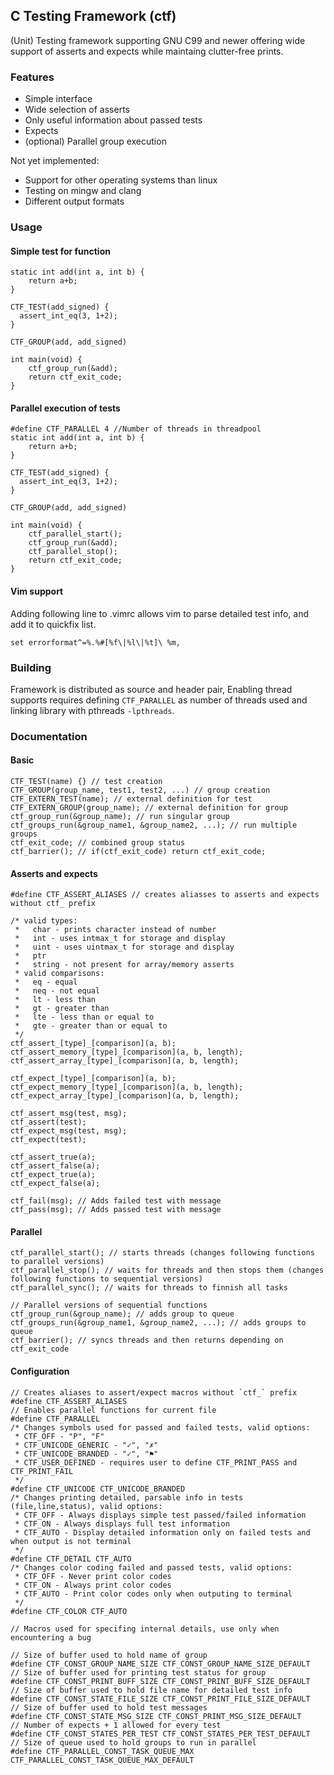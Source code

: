## C Testing Framework (ctf)
(Unit) Testing framework supporting GNU C99 and newer offering
wide support of asserts and expects while maintaing clutter-free prints.

### Features
- Simple interface
- Wide selection of asserts
- Only useful information about passed tests
- Expects
- (optional) Parallel group execution

Not yet implemented:
- Support for other operating systems than linux
- Testing on mingw and clang
- Different output formats

### Usage
#### Simple test for function
```
static int add(int a, int b) {
    return a+b;
}

CTF_TEST(add_signed) {
  assert_int_eq(3, 1+2);
}

CTF_GROUP(add, add_signed)

int main(void) {
    ctf_group_run(&add);
    return ctf_exit_code;
}
```
#### Parallel execution of tests
```
#define CTF_PARALLEL 4 //Number of threads in threadpool
static int add(int a, int b) {
    return a+b;
}

CTF_TEST(add_signed) {
  assert_int_eq(3, 1+2);
}

CTF_GROUP(add, add_signed)

int main(void) {
    ctf_parallel_start();
    ctf_group_run(&add);
    ctf_parallel_stop();
    return ctf_exit_code;
}
```
#### Vim support
Adding following line to .vimrc allows vim to parse detailed test info, and add it
to quickfix list.
```
set errorformat^=%.%#[%f\|%l\|%t]\ %m,
```

### Building
Framework is distributed as source and header pair,
Enabling thread supports requires defining `CTF_PARALLEL` as number of threads
used and linking library with pthreads `-lpthreads`.

### Documentation
#### Basic
```
CTF_TEST(name) {} // test creation
CTF_GROUP(group_name, test1, test2, ...) // group creation
CTF_EXTERN_TEST(name); // external definition for test
CTF_EXTERN_GROUP(group_name); // external definition for group
ctf_group_run(&group_name); // run singular group
ctf_groups_run(&group_name1, &group_name2, ...); // run multiple groups
ctf_exit_code; // combined group status
ctf_barrier(); // if(ctf_exit_code) return ctf_exit_code;
```
#### Asserts and expects
```
#define CTF_ASSERT_ALIASES // creates aliasses to asserts and expects without ctf_ prefix

/* valid types:
 *   char - prints character instead of number
 *   int - uses intmax_t for storage and display
 *   uint - uses uintmax_t for storage and display
 *   ptr
 *   string - not present for array/memory asserts
 * valid comparisons:
 *   eq - equal
 *   neq - not equal
 *   lt - less than
 *   gt - greater than
 *   lte - less than or equal to
 *   gte - greater than or equal to
 */
ctf_assert_[type]_[comparison](a, b);
ctf_assert_memory_[type]_[comparison](a, b, length);
ctf_assert_array_[type]_[comparison](a, b, length);

ctf_expect_[type]_[comparison](a, b);
ctf_expect_memory_[type]_[comparison](a, b, length);
ctf_expect_array_[type]_[comparison](a, b, length);

ctf_assert_msg(test, msg);
ctf_assert(test);
ctf_expect_msg(test, msg);
ctf_expect(test);

ctf_assert_true(a);
ctf_assert_false(a);
ctf_expect_true(a);
ctf_expect_false(a);

ctf_fail(msg); // Adds failed test with message
ctf_pass(msg); // Adds passed test with message
```
#### Parallel
```
ctf_parallel_start(); // starts threads (changes following functions to parallel versions)
ctf_parallel_stop(); // waits for threads and then stops them (changes following functions to sequential versions)
ctf_parallel_sync(); // waits for threads to finnish all tasks

// Parallel versions of sequential functions
ctf_group_run(&group_name); // adds group to queue
ctf_groups_run(&group_name1, &group_name2, ...); // adds groups to queue
ctf_barrier(); // syncs threads and then returns depending on ctf_exit_code
```
#### Configuration
```
// Creates aliases to assert/expect macros without `ctf_` prefix
#define CTF_ASSERT_ALIASES
// Enables parallel functions for current file
#define CTF_PARALLEL
/* Changes symbols used for passed and failed tests, valid options:
 * CTF_OFF - "P", "F"
 * CTF_UNICODE_GENERIC - "✓", "✗"
 * CTF_UNICODE_BRANDED - "✓", "⚑"
 * CTF_USER_DEFINED - requires user to define CTF_PRINT_PASS and CTF_PRINT_FAIL
 */
#define CTF_UNICODE CTF_UNICODE_BRANDED
/* Changes printing detailed, parsable info in tests (file,line,status), valid options:
 * CTF_OFF - Always displays simple test passed/failed information
 * CTF_ON - Always displays full test information
 * CTF_AUTO - Display detailed information only on failed tests and when output is not terminal
 */
#define CTF_DETAIL CTF_AUTO
/* Changes color coding failed and passed tests, valid options:
 * CTF_OFF - Never print color codes
 * CTF_ON - Always print color codes
 * CTF_AUTO - Print color codes only when outputing to terminal
 */
#define CTF_COLOR CTF_AUTO

// Macros used for specifing internal details, use only when encountering a bug

// Size of buffer used to hold name of group
#define CTF_CONST_GROUP_NAME_SIZE CTF_CONST_GROUP_NAME_SIZE_DEFAULT
// Size of buffer used for printing test status for group
#define CTF_CONST_PRINT_BUFF_SIZE CTF_CONST_PRINT_BUFF_SIZE_DEFAULT
// Size of buffer used to hold file name for detailed test info
#define CTF_CONST_STATE_FILE_SIZE CTF_CONST_PRINT_FILE_SIZE_DEFAULT
// Size of buffer used to hold test messages
#define CTF_CONST_STATE_MSG_SIZE CTF_CONST_PRINT_MSG_SIZE_DEFAULT
// Number of expects + 1 allowed for every test
#define CTF_CONST_STATES_PER_TEST CTF_CONST_STATES_PER_TEST_DEFAULT
// Size of queue used to hold groups to run in parallel
#define CTF_PARALLEL_CONST_TASK_QUEUE_MAX CTF_PARALLEL_CONST_TASK_QUEUE_MAX_DEFAULT
```
